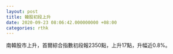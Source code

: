 ```yaml
---
layout: post
title: 韓股初段上升
date: 2020-09-23 08:06:42.000000000 +08:00
categories: rthk
---
```


南韓股市上升，首爾綜合指數初段報2350點，上升17點，升幅近0.8%。
